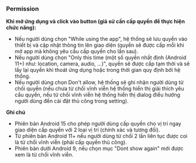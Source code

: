 ### Permission
**Khi mở ứng dụng và click vào button (giả sử cần cấp quyền để thực hiện chức năng):**
- Nếu người dùng chọn "While using the app", hệ thống sẽ lưu quyền vào thiết bị và cập nhật thông tin lên giao diện (quyền sẽ được cấp mỗi khi mở app mà không yêu cầu cấp quyền cho lần sau).
- Nếu người dùng chọn "Only this time (một số quyền nhất định (Android 11+) như: location, camera, audio, ...)", quyền sẽ được cấp tạm thời và sẽ lấy lại quyền khi thoát ứng dụng hoặc trong thời gian quy định bởi hệ thống.
- Nếu người dùng chọn Don't allow, hệ thống sẽ ghi nhận người dùng từ chối quyền (nếu chưa từ chối vĩnh viễn hệ thống hiển thị giải thích yêu cầu quyền, nếu từ chối vĩnh viễn hệ thống hiển thị dialog điều hướng người dùng đến cài đặt thủ công trong setting).

**Ghi chú**
- Phiên bản Android 15 cho phép người dùng cấp quyền cho vị trí ngay giao diện cấp quyền với 2 loại vị trí (chính xác và tương đối).
- Từ phiên bản Android 11+ nếu người dùng từ chối 2 lần liên tục được coi là từ chối vĩnh viễn (phải cấp quyền thủ công).
- Phiên bản dưới Android 9, nếu chọn mục "Dont show again" mới được xem là từ chối vĩnh viễn.
